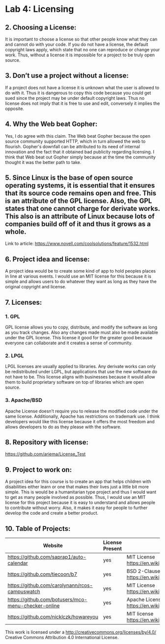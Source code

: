 # Lab 4: Licensing

## 2. Choosing a License:

It is important to choose a license so that other people know what they can and cannot do with your code. If you do not have a license, the default copyright laws apply, which state that no one can reproduce or change your work. Thus, without a license it is impossible for a project to be truly open source.

## 3. Don’t use a project without a license:

If a project does not have a license it is unknown what the user is allowed to do with it. Thus it is dangerous to copy this code because you could get sued since the project may be under default copyright laws. Thus no license does not imply that it is free to use and edit, conversely it implies the opposite.

## 4. Why the Web beat Gopher:

Yes, I do agree with this claim. The Web beat Gopher because the open source community supported HTTP, which in turn allowed the web to flourish. Gopher's downfall can be attributed to its need of internal innovation and the fact that it obtained bad publicity regarding licensing. I think that Web beat out Gopher simply because at the time the community thought it was the better path to take. 

## 5. Since Linux is the base of open source operating systems, it is essential that it ensures that its source code remains open and free. This is an attribute of the GPL license. Also, the GPL states that one cannot charge for derivate works. This also is an attribute of Linux because lots of companies build off of it and thus it grows as a whole. 
Link to article: https://www.novell.com/coolsolutions/feature/1532.html

## 6. Project idea and license:
 A project idea would be to create some kind of app to hold peoples places in line at various events. I would use an MIT license for this because it is simple and allows users to do whatever they want as long as they have the original copyright and license. 

## 7. Licenses:
### 1. GPL
GPL license allows you to copy, distribute, and modify the software as long as you track changes. Also any changes made must also be made available under the GPL license. This license it good for the greater good because everyone can collaborate and it creates a sense of community.

### 2. LPGL
LPGL licenses are usually applied to libraries. Any derivate works can only be redistributed under LGPL, but applications that use the new software do not have to be. This license aligns with businesses because it would allow them to build proprietary software on top of libraries which are open source.

### 3. Apache/BSD
Apache License doesn’t require you to release the modified code under the same license. Additionally, Apache has restrictions on trademark use. I think developers would like this license because it offers the most freedom and allows developers to do as they please with the software.

## 8. Repository with license:
https://github.com/ariema/License_Test

## 9. Project to work on: 
A project idea for this course is to create an app that helps children with disabilities either learn or one that makes their lives just a little bit more simple. This is would be a humanitarian type project and thus I would want to get as many people involved as possible. Thus, I would use an MIT license for this project because it is easy to understand and allows people to contribute without worry. Also, it makes it easy for people to further develop the code and create a better product. 

## 10. Table of Projects:
|  Website           |License Present|    License                   |
|--------------------|---------------|------------------------------|
|https://github.com/saprap1/auto-calendar| yes| MIT License <br> https://en.wikipedia.org/wiki/MIT_License|
|https://github.com/tiecoon/b7| yes| BSD 2-Clause "Simplified" License <br> https://en.wikipedia.org/wiki/BSD_licenses|
|https://github.com/carolynann/rcos-campuswatch| yes | MIT License <br> https://en.wikipedia.org/wiki/MIT_License|
|https://github.com/botusers/mco-menu-checker-online|yes|Apache License 2.0 <br> https://en.wikipedia.org/wiki/Apache_License|
|https://github.com/nicklczk/howareyou|yes|MIT license <br> https://en.wikipedia.org/wiki/MIT_License|

This work is licensed under a http://creativecommons.org/licenses/by/4.0/ Creative Commons Attribution 4.0 International License.
